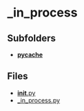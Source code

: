 # _in_process

## Subfolders

- [__pycache__](__pycache__)

## Files

- [__init__.py](__init__.py)
- [_in_process.py](_in_process.py)
